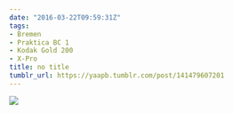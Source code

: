 ```yaml
---
date: "2016-03-22T09:59:31Z"
tags:
- Bremen
- Praktica BC 1
- Kodak Gold 200
- X-Pro
title: no title
tumblr_url: https://yaapb.tumblr.com/post/141479607201
---
```

 ![](/tumblr_files/tumblr_o4fnhnGTyR1v9quwwo1_r1_1280.jpg)  
